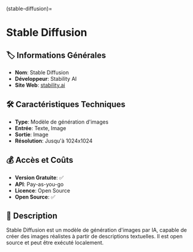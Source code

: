 (stable-diffusion)=
# Stable Diffusion

## 🏷️ Informations Générales
- **Nom**: Stable Diffusion
- **Développeur**: Stability AI
- **Site Web**: [stability.ai](https://stability.ai)

## 🛠️ Caractéristiques Techniques
- **Type**: Modèle de génération d'images
- **Entrée**: Texte, Image
- **Sortie**: Image
- **Résolution**: Jusqu'à 1024x1024

## 💰 Accès et Coûts
- **Version Gratuite**: ✅
- **API**: Pay-as-you-go
- **Licence**: Open Source
- **Open Source**: ✅

## 📝 Description
Stable Diffusion est un modèle de génération d'images par IA, capable de créer des images réalistes à partir de descriptions textuelles. Il est open source et peut être exécuté localement. 
